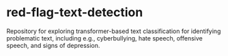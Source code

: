 # red-flag-text-detection
Repository for exploring transformer-based text classification for identifying problematic text, including e.g., cyberbullying, hate speech, offensive speech, and signs of depression.
